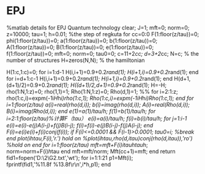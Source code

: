 # EPJ
%matlab details for EPJ Quantum technology
clear;
J=1;
mft=0;
norm=0;
z=10000;
tau=1;
h=0.01; %the step of regkuta
for cc=0:0
F(1:floor(z/tau))=0;
phi(1:floor(z/tau))=0;
a(1:floor(z/tau))=0;
b(1:floor(z/tau))=0;
A(1:floor(z/tau))=0;
B(1:floor(z/tau))=0;
e(1:floor(z/tau))=0;
f(1:floor(z/tau))=0;
mft=0;
norm=0;
tau0=0;
c=11+2*cc;
d=3+2*cc;
N=c; % the number of structures
H=zeros(N,N); % the hamiltonian


H(1:c,1:c)=0;
for i=1:d-1
    H(i,i+1)=0.9+0.2*rand(1);
    H(i+1,i)=0.9+0.2*rand(1);
end
for i=d+1:c-1
H(i,i+1)=0.9+0.2*rand(1);
H(i+1,i)=0.9+0.2*rand(1);
end
H(d+1,(d+1)/2)=0.9+0.2*rand(1);
H((d+1)/2,d+1)=0.9+0.2*rand(1);
H=-H;
rho(1:N,1:z)=0;
rho(1,1)=1;
Rho(1:N,1:z)=0;
Rho(d,1)=1;
%% 
for i=2:1:z;
rho(1:c,i)=expm(-1i*H*h*i)*rho(1:c,1);
Rho(1:c,i)=expm(-1i*H*h*i)*Rho(1:c,1);
end
for i=1:floor(z/tau)
    a(i)=real(rho(d,i));
    b(i)=imag(rho(d,i));
    A(i)=real(Rho(d,i));
    B(i)=imag(Rho(d,i));
end
e(1)=a(1)/tau/h;
f(1)=b(1)/tau/h;
for i=2:1:floor(z/tau)%计算F（tau）
    e(i)=a(i)/tau/h;
    f(i)=b(i)/tau/h;
    for j=1:i-1
    e(i)=e(i)-e(j)*A(i-j)+f(j)*B(i-j);
    f(i)=f(i)-e(j)*B(i-j)-f(j)*A(i-j);
    end
    F(i)=e(i)*e(i)+f(i)*conj(f(i));
    if F(i)<=0.0001 && F(i-1)>0.0001;
        tau0=i;
        %break
    end
    plot(i*h*tau,F(i),'r.')
    hold on
    %plot(i*h*tau,rho(d,i*tau)*conj(rho(d,i*tau)),'ro')
    %hold on
end
for i=1:floor(z/tau)
mft=mft+F(i)*i*tau*h*tau*h;
norm=norm+F(i)*h*tau
end
mft=mft/norm;
Mft(cc+1)=mft;
end
return
fid1=fopen('D:\2\G2.txt','wt');
for i=1:1:21
 p1=Mft(i);  
fprintf(fid1,'%11.8f %13.8f\r\n',i*h,p1);
end
